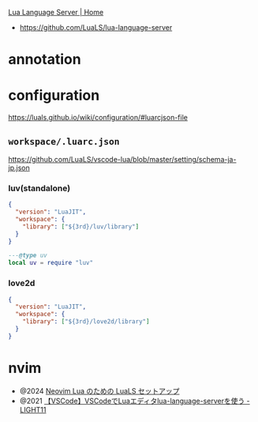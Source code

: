 [Lua Language Server | Home](https://luals.github.io/)

- https://github.com/LuaLS/lua-language-server

# annotation

# configuration

https://luals.github.io/wiki/configuration/#luarcjson-file

## `workspace/.luarc.json`

https://github.com/LuaLS/vscode-lua/blob/master/setting/schema-ja-jp.json

### luv(standalone)

```json
{
  "version": "LuaJIT",
  "workspace": {
    "library": ["${3rd}/luv/library"]
  }
}
```

```lua
---@type uv
local uv = require "luv"
```

### love2d

```json
{
  "version": "LuaJIT",
  "workspace": {
    "library": ["${3rd}/love2d/library"]
  }
}
```

# nvim

- @2024 [Neovim Lua のための LuaLS セットアップ](https://zenn.dev/uga_rosa/articles/afe384341fc2e1)
- @2021 [【VSCode】VSCodeでLuaエディタlua-language-serverを使う - LIGHT11](https://light11.hatenadiary.com/entry/2021/09/16/204030)
